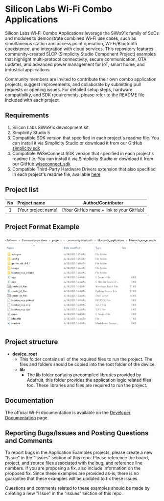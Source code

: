 # Silicon Labs Wi-Fi Combo Applications #

Silicon Labs Wi-Fi Combo Applications leverage the SiWx91x family of SoCs and modules to demonstrate combined Wi-Fi use cases, such as simultaneous station and access point operation, Wi-Fi/Bluetooth coexistence, and integration with cloud services. This repository features community-created SLCP (Simplicity Studio Component Project) examples that highlight multi-protocol connectivity, secure communication, OTA updates, and advanced power management for IoT, smart home, and industrial applications.

Community members are invited to contribute their own combo application projects, suggest improvements, and collaborate by submitting pull requests or opening issues. For detailed setup steps, hardware compatibility, and SDK requirements, please refer to the README file included with each project.

## Requirements ##

1. Silicon Labs SiWx91x development kit
2. Simplicity Studio 5
3. Compatible SDK version that specified in each project's readme file. You can install it via Simplicity Studio or download it from our GitHub [simplicity sdk](https://github.com/SiliconLabs/simplicity_sdk)
4. Compatible WiSeConnect SDK version that specified in each project's readme file. You can install it via Simplicity Studio or download it from our GitHub [wiseconnect_sdk](https://github.com/SiliconLabs/wiseconnect)
5. Compatible Third-Party Hardware Drivers extension that also specified in each project's readme file, available [here](https://github.com/SiliconLabs/third_party_hw_drivers_extension)

## Project list ##

| No | Project name | Author/Contributor |
|:--:|:-------------|:---------------:|
| 1  |[Your project name] | [Your GitHub name + link to your GitHub] |

## Project Format Example ##

![Project Format](../../../resources/project_format.png)

## Project structure ##

* **device_root**
  * This folder contains all of the required files to run the project. The files and folders should be copied into the root folder of the device.
  * **lib**
    * The lib folder contains precompiled libraries provided by Adafruit, this folder provides the application logic related files too. These libraries and files are required to run the project.

## Documentation ##

The official Wi-Fi documentation is available on the [Developer Documentation](https://docs.silabs.com/wiseconnect/latest/wiseconnect-developing-with-wiseconnect-sdk/) page.

## Reporting Bugs/Issues and Posting Questions and Comments ##

To report bugs in the Application Examples projects, please create a new "Issue" in the "Issues" section of this repo. Please reference the board, project, and source files associated with the bug, and reference line numbers. If you are proposing a fix, also include information on the proposed fix. Since these examples are provided as-is, there is no guarantee that these examples will be updated to fix these issues.

Questions and comments related to these examples should be made by creating a new "Issue" in the "Issues" section of this repo.
